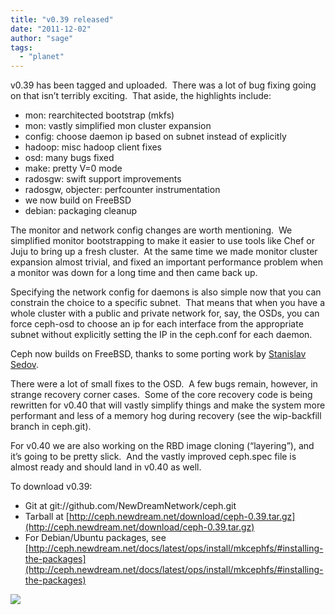 ```yaml
---
title: "v0.39 released"
date: "2011-12-02"
author: "sage"
tags: 
  - "planet"
---
```


v0.39 has been tagged and uploaded.  There was a lot of bug fixing going on that isn’t terribly exciting.  That aside, the highlights include:

- mon: rearchitected bootstrap (mkfs)
- mon: vastly simplified mon cluster expansion
- config: choose daemon ip based on subnet instead of explicitly
- hadoop: misc hadoop client fixes
- osd: many bugs fixed
- make: pretty V=0 mode
- radosgw: swift support improvements
- radosgw, objecter: perfcounter instrumentation
- we now build on FreeBSD
- debian: packaging cleanup

The monitor and network config changes are worth mentioning.  We simplified monitor bootstrapping to make it easier to use tools like Chef or Juju to bring up a fresh cluster.  At the same time we made monitor cluster expansion almost trivial, and fixed an important performance problem when a monitor was down for a long time and then came back up.

Specifying the network config for daemons is also simple now that you can constrain the choice to a specific subnet.  That means that when you have a whole cluster with a public and private network for, say, the OSDs, you can force ceph-osd to choose an ip for each interface from the appropriate subnet without explicitly setting the IP in the ceph.conf for each daemon.

Ceph now builds on FreeBSD, thanks to some porting work by [Stanislav Sedov](https://github.com/stass).

There were a lot of small fixes to the OSD.  A few bugs remain, however, in strange recovery corner cases.  Some of the core recovery code is being rewritten for v0.40 that will vastly simplify things and make the system more performant and less of a memory hog during recovery (see the wip-backfill branch in ceph.git).

For v0.40 we are also working on the RBD image cloning (“layering”), and it’s going to be pretty slick.  And the vastly improved ceph.spec file is almost ready and should land in v0.40 as well.

To download v0.39:

- Git at git://github.com/NewDreamNetwork/ceph.git
- Tarball at [http://ceph.newdream.net/download/ceph-0.39.tar.gz](http://ceph.newdream.net/download/ceph-0.39.tar.gz)
- For Debian/Ubuntu packages, see [http://ceph.newdream.net/docs/latest/ops/install/mkcephfs/#installing-the-packages](http://ceph.newdream.net/docs/latest/ops/install/mkcephfs/#installing-the-packages)

![](http://track.hubspot.com/__ptq.gif?a=268973&k=14&bu=http://ceph.com&r=http://ceph.com/releases/v0-39-released/&bvt=rss&p=wordpress)
